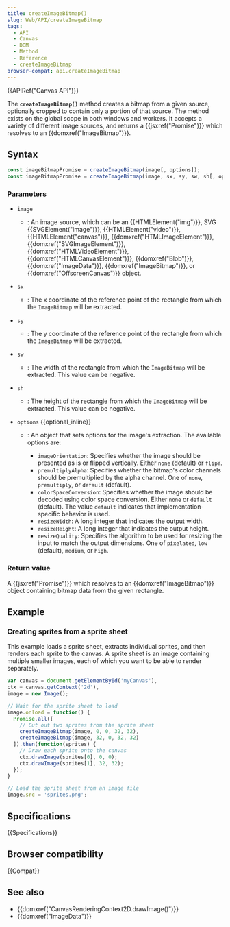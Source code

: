 ```yaml
---
title: createImageBitmap()
slug: Web/API/createImageBitmap
tags:
  - API
  - Canvas
  - DOM
  - Method
  - Reference
  - createImageBitmap
browser-compat: api.createImageBitmap
---
```

{{APIRef("Canvas API")}}

The **`createImageBitmap()`** method creates a bitmap from a
given source, optionally cropped to contain only a portion of that source. The method
exists on the global scope in both windows and workers. It accepts a variety of
different image sources, and returns a {{jsxref("Promise")}} which resolves to an
{{domxref("ImageBitmap")}}.

## Syntax

```js
const imageBitmapPromise = createImageBitmap(image[, options]);
const imageBitmapPromise = createImageBitmap(image, sx, sy, sw, sh[, options]);
```

### Parameters

- `image`
  - : An image source, which can be an {{HTMLElement("img")}}, SVG
    {{SVGElement("image")}}, {{HTMLElement("video")}}, {{HTMLElement("canvas")}},
    {{domxref("HTMLImageElement")}}, {{domxref("SVGImageElement")}},
    {{domxref("HTMLVideoElement")}},
    {{domxref("HTMLCanvasElement")}}, {{domxref("Blob")}}, {{domxref("ImageData")}},
    {{domxref("ImageBitmap")}}, or {{domxref("OffscreenCanvas")}} object.
- `sx`
  - : The x coordinate of the reference point of the rectangle from which the
    `ImageBitmap` will be extracted.
- `sy`
  - : The y coordinate of the reference point of the rectangle from which the
    `ImageBitmap` will be extracted.
- `sw`
  - : The width of the rectangle from which the `ImageBitmap` will be
    extracted. This value can be negative.
- `sh`
  - : The height of the rectangle from which the `ImageBitmap` will be
    extracted. This value can be negative.
- `options` {{optional_inline}}

  - : An object that sets options for the image's extraction. The available options are:

    - `imageOrientation`: Specifies whether the image should be presented
      as is or flipped vertically. Either `none` (default) or
      `flipY`.
    - `premultiplyAlpha`: Specifies whether the bitmap's color channels
      should be premultiplied by the alpha channel. One of `none`,
      `premultiply`, or `default` (default).
    - `colorSpaceConversion`: Specifies whether the image should be decoded
      using color space conversion. Either `none` or `default`
      (default). The value `default` indicates that implementation-specific
      behavior is used.
    - `resizeWidth`: A long integer that indicates the output width.
    - `resizeHeight`: A long integer that indicates the output height.
    - `resizeQuality`: Specifies the algorithm to be used for resizing the
      input to match the output dimensions. One of `pixelated`,
      `low` (default), `medium`, or `high`.

### Return value

A {{jsxref("Promise")}} which resolves to an {{domxref("ImageBitmap")}} object
containing bitmap data from the given rectangle.

## Example

### Creating sprites from a sprite sheet

This example loads a sprite sheet, extracts individual sprites, and then renders each
sprite to the canvas. A sprite sheet is an image containing multiple smaller images,
each of which you want to be able to render separately.

```js
var canvas = document.getElementById('myCanvas'),
ctx = canvas.getContext('2d'),
image = new Image();

// Wait for the sprite sheet to load
image.onload = function() {
  Promise.all([
    // Cut out two sprites from the sprite sheet
    createImageBitmap(image, 0, 0, 32, 32),
    createImageBitmap(image, 32, 0, 32, 32)
  ]).then(function(sprites) {
    // Draw each sprite onto the canvas
    ctx.drawImage(sprites[0], 0, 0);
    ctx.drawImage(sprites[1], 32, 32);
  });
}

// Load the sprite sheet from an image file
image.src = 'sprites.png';
```

## Specifications

{{Specifications}}

## Browser compatibility

{{Compat}}

## See also

- {{domxref("CanvasRenderingContext2D.drawImage()")}}
- {{domxref("ImageData")}}
